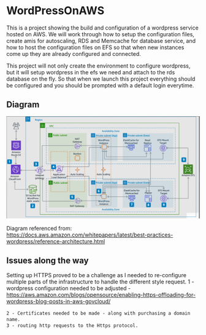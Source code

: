 # WordPressOnAWS
This is a project showing the build and configuration of a wordpress service hosted on AWS. We will work through how to setup the configuration files, create amis for autoscaling, RDS and Memcache for database service, and how to host the configuration files on EFS so that when new instances come up they are already configured and connected.

This project will not only create the environment to configure wordpress, but it will setup wordpress in the efs we need and attach to the rds database on the fly. So that when we launch this project everything should be configured and you should be prompted with a default login everytime.

## Diagram
![Alt text](https://github.com/Mjkli/wordpressOnAWS/blob/master/diagram.png)

Diagram referenced from: https://docs.aws.amazon.com/whitepapers/latest/best-practices-wordpress/reference-architecture.html

## Issues along the way
Setting up HTTPS proved to be a challenge as I needed to re-configure multiple parts of the infrastructure to handle the different style request.
    1 - wordpress configuration needed to be adjusted  - https://aws.amazon.com/blogs/opensource/enabling-https-offloading-for-wordpress-blog-posts-in-aws-govcloud/

    2 - Certificates needed to be made - along with purchasing a domain name.
    3 - routing http requests to the Https protocol.